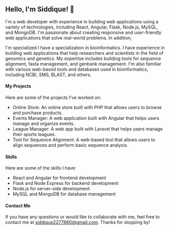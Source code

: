 ## Hello, I'm Siddique! 👋

I'm a web developer with experience in building web applications using a variety of technologies, including React, Angular, Flask, Node.js, MySQL, and MongoDB. I'm passionate about creating responsive and user-friendly web applications that solve real-world problems. In addition, 

I'm specialized I have a specialization in bioinformatics. I have experience in building web applications that help researchers and scientists in the field of genomics and genetics. My expertise includes building tools for sequence alignment, fasta management, and genbank management. I'm also familiar with various web-based tools and databases used in bioinformatics, including NCBI, SMS, BLAST, and others.


#### My Projects

Here are some of the projects I've worked on:
- Online Store: An online store built with PHP that allows users to browse and purchase products.
- Events Manager: A web application built with Angular that helps users manage and organize events.
- League Manager: A web app built with Laravel that helps users manage their sports leagues.
- Tool for Sequence Alignment: A web-based tool that allows users to align sequences and perform basic sequence analysis.

#### Skills

Here are some of the skills I have:

- React and Angular for frontend development
- Flask and Node Express for backend development
- Node.js for server-side development
- MySQL and MongoDB for database management

#### Contact Me

If you have any questions or would like to collaborate with me, feel free to contact me at siddique2277860@gmail.com.
Thanks for stopping by!

<!--
**siddiquems/siddiquems** is a ✨ _special_ ✨ repository because its `README.md` (this file) appears on your GitHub profile.

Here are some ideas to get you started:

- 🔭 I’m currently working on ...
- 🌱 I’m currently learning ...
- 👯 I’m looking to collaborate on ...
- 🤔 I’m looking for help with ...
- 💬 Ask me about ...
- 📫 How to reach me: ...
- 😄 Pronouns: ...
- ⚡ Fun fact: ...
-->
